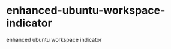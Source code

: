 enhanced-ubuntu-workspace-indicator
===================================

enhanced ubuntu workspace indicator
